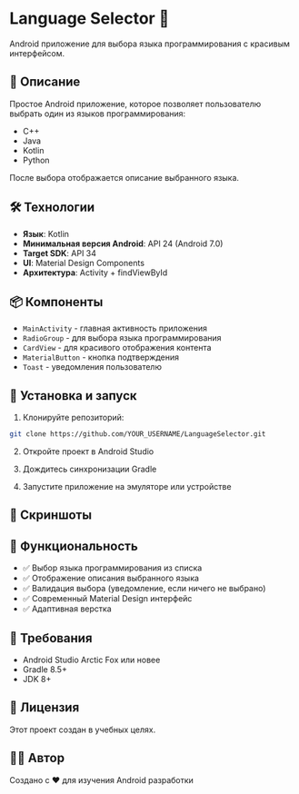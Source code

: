 

# Language Selector 🚀

Android приложение для выбора языка программирования с красивым интерфейсом.

## 📱 Описание

Простое Android приложение, которое позволяет пользователю выбрать один из языков программирования:
- C++
- Java
- Kotlin
- Python

После выбора отображается описание выбранного языка.

## 🛠️ Технологии

- **Язык**: Kotlin
- **Минимальная версия Android**: API 24 (Android 7.0)
- **Target SDK**: API 34
- **UI**: Material Design Components
- **Архитектура**: Activity + findViewById

## 📦 Компоненты

- `MainActivity` - главная активность приложения
- `RadioGroup` - для выбора языка программирования
- `CardView` - для красивого отображения контента
- `MaterialButton` - кнопка подтверждения
- `Toast` - уведомления пользователю

## 🚀 Установка и запуск

1. Клонируйте репозиторий:
```bash
git clone https://github.com/YOUR_USERNAME/LanguageSelector.git
```

2. Откройте проект в Android Studio

3. Дождитесь синхронизации Gradle

4. Запустите приложение на эмуляторе или устройстве

## 📱 Скриншоты

<!-- Добавьте скриншоты приложения -->

## 🎯 Функциональность

- ✅ Выбор языка программирования из списка
- ✅ Отображение описания выбранного языка
- ✅ Валидация выбора (уведомление, если ничего не выбрано)
- ✅ Современный Material Design интерфейс
- ✅ Адаптивная верстка

## 🔧 Требования

- Android Studio Arctic Fox или новее
- Gradle 8.5+
- JDK 8+

## 📄 Лицензия

Этот проект создан в учебных целях.

## 👨‍💻 Автор

Создано с ❤️ для изучения Android разработки
```
